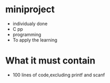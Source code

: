 # miniproject
* individualy done
* C pp
* programming
* To apply the learning
# What it must contain
* 100 lines of code,excluding printf and scanf
